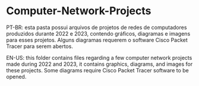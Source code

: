 # Computer-Network-Projects
PT-BR: esta pasta possui arquivos de projetos de redes de computadores produzidos durante 2022 e 2023, contendo gráficos, diagramas e imagens para esses projetos. Alguns diagramas requerem o software Cisco Packet Tracer para serem abertos.

EN-US: this folder contains files regarding a few computer network projects made during 2022 and 2023, it contains graphics, diagrams, and images for these projects. Some diagrams require Cisco Packet Tracer software to be opened.
